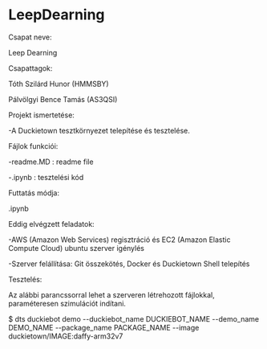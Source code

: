 # LeepDearning

Csapat neve:

Leep Dearning



Csapattagok:

Tóth Szilárd Hunor (HMMSBY)

Pálvölgyi Bence Tamás (AS3QSI)



Projekt ismertetése:

-A Duckietown tesztkörnyezet telepítése és tesztelése.



Fájlok funkciói:

-readme.MD : readme file

-.ipynb : tesztelési kód



Futtatás módja:

.ipynb





Eddig elvégzett feladatok:

-AWS (Amazon Web Services) regisztráció és EC2 (Amazon Elastic Compute Cloud) ubuntu szerver igénylés 

-Szerver felállítása: Git összekötés, Docker és Duckietown Shell telepítés



Tesztelés:

Az alábbi parancssorral lehet a szerveren létrehozott fájlokkal, paraméteresen szimulációt indítani.

$ dts duckiebot demo --duckiebot_name DUCKIEBOT_NAME --demo_name DEMO_NAME --package_name PACKAGE_NAME --image duckietown/IMAGE:daffy-arm32v7


